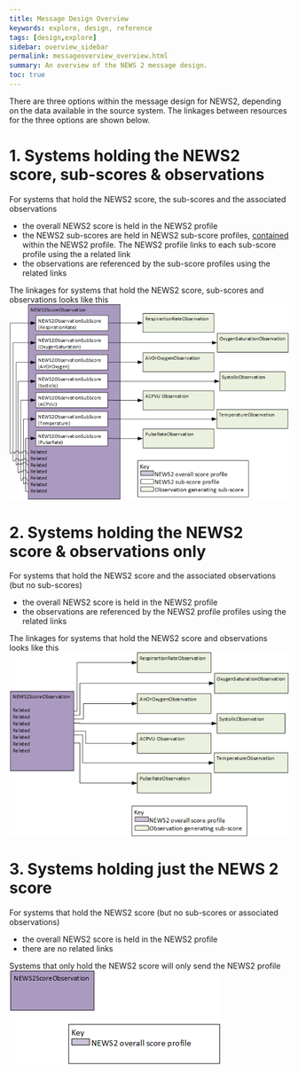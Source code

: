 ```yaml
---
title: Message Design Overview
keywords: explore, design, reference
tags: [design,explore]
sidebar: overview_sidebar
permalink: messageoverview_overview.html
summary: An overview of the NEWS 2 message design.
toc: true
---
```


There are three options within the message design for NEWS2, depending on the data available in the source system. The linkages between resources for the three options are shown below.

# 1. Systems holding the NEWS2 score, sub-scores & observations #

For systems that hold the NEWS2 score, the sub-scores and the associated observations
* the overall NEWS2 score is held in the NEWS2 profile
* the NEWS2 sub-scores are held in NEWS2 sub-score profiles, [contained](https://www.hl7.org/fhir/references.html#contained) within the NEWS2 profile. The NEWS2 profile links to each sub-score profile using the a related link
* the observations are referenced by the sub-score profiles using the related links

The linkages for systems that hold the NEWS2 score, sub-scores and observations looks like this
![NEWS2 score, sub-scores and observations](/images/NEWS2AllOfIt.png)

# 2. Systems holding the NEWS2 score & observations only #

For systems that hold the NEWS2 score and the associated observations (but no sub-scores)
* the overall NEWS2 score is held in the NEWS2 profile
* the observations are referenced by the NEWS2 profile profiles using the related links

The linkages for systems that hold the NEWS2 score and observations looks like this
![NEWS2 score, sub-scores and observations](/images/NEWS2All.png)

# 3. Systems holding just the NEWS 2 score #

For systems that hold the NEWS2 score (but no sub-scores or associated observations)
* the overall NEWS2 score is held in the NEWS2 profile
* there are no related links

Systems that only hold the NEWS2 score will only send the NEWS2 profile
![NEWS2 score, sub-scores and observations](/images/NEWS2JustScore.png)